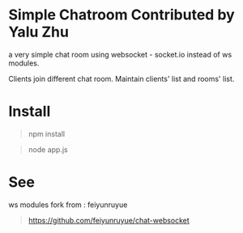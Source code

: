 Simple Chatroom
Contributed by Yalu Zhu
===============

a very simple chat room using websocket - socket.io instead of ws modules.

Clients join different chat room.
Maintain clients' list and rooms' list.

Install
==================

> npm install

> node app.js

See
==================

ws modules fork from : feiyunruyue
> https://github.com/feiyunruyue/chat-websocket
